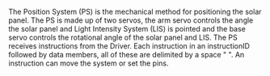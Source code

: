 The Position System (PS) is the mechanical method for positioning the solar panel. The PS is made up of two servos, the arm servo controls the angle the solar panel and Light Intensity System (LIS) is pointed and the base servo controls the rotational angle of the solar panel and LIS. The PS receives instructions from the Driver. Each instruction in an instructionID followed by data members, all of these are delimited by a space " ". An instruction can move the system or set the pins. 
